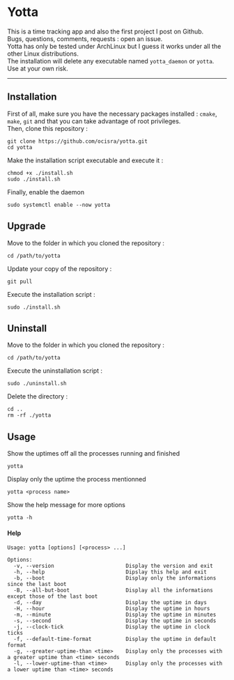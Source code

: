 # Yotta  

This is a time tracking app and also the first project I post on Github.  
Bugs, questions, comments, requests : open an issue.  
Yotta has only be tested under ArchLinux but I guess it works under all the other Linux distributions.  
The installation will delete any executable named `yotta_daemon` or `yotta`. Use at your own risk.  
***

## Installation  
First of all, make sure you have the necessary packages installed : `cmake`, `make`, `git` and that you can take advantage of root privileges.  
Then, clone this repository :  
```
git clone https://github.com/ocisra/yotta.git
cd yotta
```  
Make the installation script executable and execute it :  
```
chmod +x ./install.sh
sudo ./install.sh
```
Finally, enable the daemon
```
sudo systemctl enable --now yotta
```
  
## Upgrade  
Move to the folder in which you cloned the repository :  
```
cd /path/to/yotta
```  
Update your copy of the repository :  
```
git pull
```  
Execute the installation script :  
```
sudo ./install.sh
```  

## Uninstall  
Move to the folder in which you cloned the repository :  
```
cd /path/to/yotta
```  
Execute the uninstallation script :  
```
sudo ./uninstall.sh
```  
Delete the directory : 
```
cd ..
rm -rf ./yotta 
```  

## Usage  
Show the uptimes off all the processes running and finished
```shell script
yotta
```
Display only the uptime the process mentionned
```shell script
yotta <process name>
```
Show the help message for more options
```shell script
yotta -h
```  

#### Help  
```
Usage: yotta [options] [<process> ...]

Options:
  -v, --version                       Display the version and exit
  -h, --help                          Dipslay this help and exit
  -b, --boot                          Display only the informations since the last boot
  -B, --all-but-boot                  Display all the informations except those of the last boot
  -d, --day                           Display the uptime in days
  -H, --hour                          Display the uptime in hours
  -m, --minute                        Display the uptime in minutes
  -s, --second                        Display the uptime in seconds
  -j, --clock-tick                    Display the uptime in clock ticks
  -f, --default-time-format           Display the uptime in default format
  -g, --greater-uptime-than <time>    Display only the processes with a greater uptime than <time> seconds
  -l, --lower-uptime-than <time>      Display only the processes with a lower uptime than <time> seconds
```